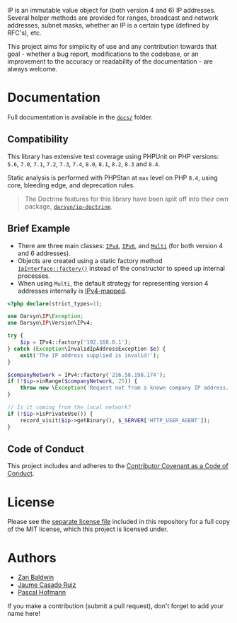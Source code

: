 IP is an immutable value object for (both version 4 and 6) IP addresses. Several
helper methods are provided for ranges, broadcast and network addresses, subnet
masks, whether an IP is a certain type (defined by RFC's), etc.

This project aims for simplicity of use and any contribution towards that goal -
whether a bug report, modifications to the codebase, or an improvement to the
accuracy or readability of the documentation - are always welcome.

# Documentation

Full documentation is available in the [`docs/`](docs/) folder.

## Compatibility

This library has extensive test coverage using PHPUnit on PHP versions: `5.6`,
`7.0`, `7.1`, `7.2`, `7.3`, `7.4`, `8.0`, `8.1`, `8.2`, `8.3` and `8.4`.

Static analysis is performed with PHPStan at `max` level on PHP `8.4`, using
core, bleeding edge, and deprecation rules.

> The Doctrine features for this library have been split off into their own
> package, [`darsyn/ip-doctrine`](https://packagist.org/packages/darsyn/ip-doctrine).

## Brief Example

- There are three main classes: [`IPv4`](src/Version/IPv4.php),
  [`IPv6`](src/Version/IPv6.php), and [`Multi`](src/Version/Multi.php) (for both
  version 4 and 6 addresses).
- Objects are created using a static factory method
  [`IpInterface::factory()`](src/IpInterface.php) instead of the constructor to
  speed up internal processes.
- When using `Multi`, the default strategy for representing version 4 addresses
  internally is [IPv4-mapped](docs/05-strategies.md).

```php
<?php declare(strict_types=1);

use Darsyn\IP\Exception;
use Darsyn\IP\Version\IPv4;

try {
    $ip = IPv4::factory('192.168.0.1');
} catch (Exception\InvalidIpAddressException $e) {
    exit('The IP address supplied is invalid!');
}

$companyNetwork = IPv4::factory('216.58.198.174');
if (!$ip->inRange($companyNetwork, 25)) {
    throw new \Exception('Request not from a known company IP address.');
}

// Is it coming from the local network?
if (!$ip->isPrivateUse()) {
    record_visit($ip->getBinary(), $_SERVER['HTTP_USER_AGENT']);
}
```

## Code of Conduct

This project includes and adheres to the [Contributor Covenant as a Code of
Conduct](CODE_OF_CONDUCT.md).

# License

Please see the [separate license file](LICENSE.md) included in this repository
for a full copy of the MIT license, which this project is licensed under.

# Authors

- [Zan Baldwin](https://zanbaldwin.com)
- [Jaume Casado Ruiz](http://jau.cat)
- [Pascal Hofmann](http://pascalhofmann.de)

If you make a contribution (submit a pull request), don't forget to add your
name here!
